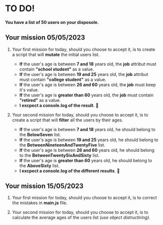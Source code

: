 # TO DO!

#### You have a list of 50 users on your disposole.

## Your mission 05/05/2023

1.  Your first mission for today, should you choose to accept it, is to create a script that will **mutate** the initial users list.

    - **If** the user's age is between **7 and 18** years old, the **job** attribut must contain **"school student"** as a value.
    - **If** the user's age is between **19 and 25** years old, the **job** attribut must contain **"college student"** as a value.
    - **If** the user's age is between **26 and 60** years old, the **job** must keep it's value.
    - **If** the user's age is **greater than 60** years old, the **job** must contain **"retired"** as a value.
    - **I excpect a console.log of the result**. :rocket:

2.  Your second mission for today, should you choose to accept it, is to create a script that will **filter** all the users by their ages.

    - **If** the user's age is between **7 and 18** years old, he should belong to the **BelowSeven** list.
    - **If** the user's age is between **19 and 25** years old, he should belong to the **BetweenNineteenAndTwentyFive** list.
    - **If** the user's age is between **26 and 60** years old, he should belong to the **BetweenTwentySixAndSixty** list.
    - **If** the user's age is **greater than 60** years old, he should belong to the **AboveSixty** list.
    - **I excpect a console.log of the different results**. :rocket:

## Your mission 15/05/2023

1.  Your first mission for today, should you choose to accept it, is to correct the mistakes in **main.js** file.

2.  Your second mission for today, should you choose to accept it, is to calculate the average ages of the users list _(use object distructiring)_.
